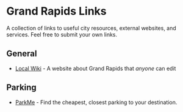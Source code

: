 # Grand Rapids Links

A collection of links to useful city resources, external websites, and services. Feel free to submit your own links.

## General

- [Local Wiki](https://localwiki.org/gr/) - A website about Grand Rapids that _anyone_ can edit

## Parking

- [ParkMe](https://www.parkme.com/grand-rapids-mi-parking) - Find the cheapest, closest parking to your destination.
